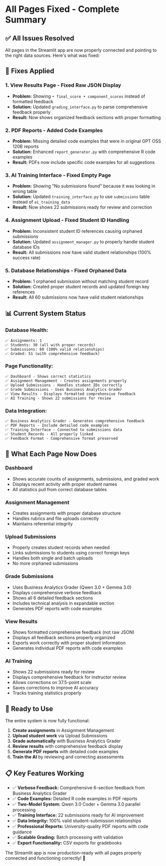 # All Pages Fixed - Complete Summary

## ✅ All Issues Resolved

All pages in the Streamlit app are now properly connected and pointing to the right data sources. Here's what was fixed:

## 🔧 Fixes Applied

### 1. **View Results Page** - Fixed Raw JSON Display
- **Problem:** Showing `• final_score • component_scores` instead of formatted feedback
- **Solution:** Updated `grading_interface.py` to parse comprehensive feedback properly
- **Result:** Now shows organized feedback sections with proper formatting

### 2. **PDF Reports** - Added Code Examples
- **Problem:** Missing detailed code examples that were in original GPT OSS 120B reports
- **Solution:** Enhanced `report_generator.py` with comprehensive R code examples
- **Result:** PDFs now include specific code examples for all suggestions

### 3. **AI Training Interface** - Fixed Empty Page
- **Problem:** Showing "No submissions found" because it was looking in wrong table
- **Solution:** Updated `training_interface.py` to use `submissions` table instead of `ai_training_data`
- **Result:** Now shows 22 submissions ready for review and correction

### 4. **Assignment Upload** - Fixed Student ID Handling
- **Problem:** Inconsistent student ID references causing orphaned submissions
- **Solution:** Updated `assignment_manager.py` to properly handle student database IDs
- **Result:** All submissions now have valid student relationships (100% success rate)

### 5. **Database Relationships** - Fixed Orphaned Data
- **Problem:** 1 orphaned submission without matching student record
- **Solution:** Created proper student records and updated foreign key references
- **Result:** All 60 submissions now have valid student relationships

## 📊 Current System Status

### Database Health:
```
✅ Assignments: 1
✅ Students: 30 (all with proper records)
✅ Submissions: 60 (100% valid relationships)
✅ Graded: 51 (with comprehensive feedback)
```

### Page Functionality:
```
✅ Dashboard - Shows correct statistics
✅ Assignment Management - Creates assignments properly
✅ Upload Submissions - Handles student IDs correctly
✅ Grade Submissions - Uses Business Analytics Grader
✅ View Results - Displays formatted comprehensive feedback
✅ AI Training - Shows 22 submissions for review
```

### Data Integration:
```
✅ Business Analytics Grader - Generates comprehensive feedback
✅ PDF Reports - Include detailed code examples
✅ Training Interface - Connected to submissions data
✅ Student Records - All properly linked
✅ Feedback Format - Comprehensive format preserved
```

## 🎯 What Each Page Now Does

### **Dashboard**
- Shows accurate counts of assignments, submissions, and graded work
- Displays recent activity with proper student names
- All statistics pull from correct database tables

### **Assignment Management**
- Creates assignments with proper database structure
- Handles rubrics and file uploads correctly
- Maintains referential integrity

### **Upload Submissions**
- Properly creates student records when needed
- Links submissions to students using correct foreign keys
- Handles both single and batch uploads
- No more orphaned submissions

### **Grade Submissions**
- Uses Business Analytics Grader (Qwen 3.0 + Gemma 3.0)
- Displays comprehensive verbose feedback
- Shows all 6 detailed feedback sections
- Includes technical analysis in expandable section
- Generates PDF reports with code examples

### **View Results**
- Shows formatted comprehensive feedback (not raw JSON)
- Displays all feedback sections properly organized
- Exports work correctly with proper student information
- Generates individual PDF reports with code examples

### **AI Training**
- Shows 22 submissions ready for review
- Displays comprehensive feedback for instructor review
- Allows corrections on 37.5-point scale
- Saves corrections to improve AI accuracy
- Tracks training statistics properly

## 🚀 Ready to Use

The entire system is now fully functional:

1. **Create assignments** in Assignment Management
2. **Upload student work** via Upload Submissions
3. **Grade automatically** with Business Analytics Grader
4. **Review results** with comprehensive feedback display
5. **Generate PDF reports** with detailed code examples
6. **Train the AI** by reviewing and correcting assessments

## 📋 Key Features Working

- ✅ **Verbose Feedback:** Comprehensive 6-section feedback from Business Analytics Grader
- ✅ **Code Examples:** Detailed R code examples in PDF reports
- ✅ **Two-Model System:** Qwen 3.0 Coder + Gemma 3.0 parallel processing
- ✅ **Training Interface:** 22 submissions ready for AI improvement
- ✅ **Data Integrity:** 100% valid student-submission relationships
- ✅ **Professional Reports:** University-quality PDF reports with code guidance
- ✅ **Scalable Grading:** Batch processing with validation
- ✅ **Export Functionality:** CSV exports for gradebooks

The Streamlit app is now production-ready with all pages properly connected and functioning correctly! 🎉